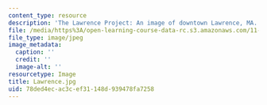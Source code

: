 ```yaml
---
content_type: resource
description: 'The Lawrence Project: An image of downtown Lawrence, MA.'
file: /media/https%3A/open-learning-course-data-rc.s3.amazonaws.com/11-521-spatial-database-management-and-advanced-geographic-information-systems-spring-2003/78ded4ecac3cef31148d939478fa7258_Lawrence.jpg
file_type: image/jpeg
image_metadata:
  caption: ''
  credit: ''
  image-alt: ''
resourcetype: Image
title: Lawrence.jpg
uid: 78ded4ec-ac3c-ef31-148d-939478fa7258
---
```

